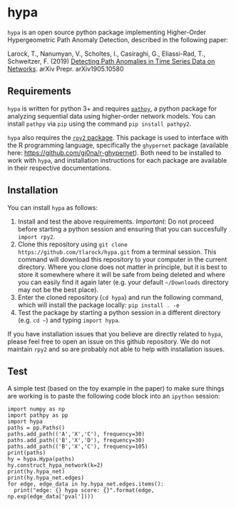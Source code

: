 # hypa

`hypa` is an open source python package implementing Higher-Order Hypergeometric Path Anomaly Detection, described in the following paper: 

Larock, T., Nanumyan, V., Scholtes, I., Casiraghi, G., Eliassi-Rad, T., Schweitzer, F. (2019) [Detecting Path Anomalies in Time Series Data on Networks](https://arxiv.org/abs/1905.10580). arXiv Prepr. arXiv1905.10580


## Requirements
`hypa` is written for python 3+ and requires [`pathpy`](https://github.com/uzhdag/pathpy/tree/master/pathpy), a python package for analyzing sequential data using higher-order network models. You can install `pathpy` via `pip` using the command `pip install pathpy2`.

`hypa` also requires the [`rpy2` package](https://rpy2.readthedocs.io/en/version_2.8.x/getting-started.html). This package is used to interface with the R programming language, specifically the `ghypernet` package (available here: https://github.com/gi0na/r-ghypernet). Both need to be installed to work with `hypa`, and installation instructions for each package are available in their respective documentations.

## Installation
You can install `hypa` as follows:

1. Install and test the above requirements. *Important:* Do not proceed before starting a python session and ensuring that you can succesfully `import rpy2`.
2. Clone this repository using `git clone https://github.com/tlarock/hypa.git` from a terminal session. This command will download this repository to your computer in the current directory. Where you clone does not matter in principle, but it is best to store it somewhere where it will be safe from being deleted and where you can easily find it again later (e.g. your default `~/Downloads` directory may not be the best place).
3. Enter the cloned repository (`cd hypa`) and run the following command, which will install the package locally: `pip install . -e`
4. Test the package by starting a python session in a different directory (e.g. `cd ~`) and typing `import hypa`. 

If you have installation issues that you believe are directly related to `hypa`, please feel free to open an issue on this github repository. We do not maintain `rpy2` and so are probably not able to help with installation issues.

## Test
A simple test (based on the toy example in the paper) to make sure things are working is to paste the following code block into an `ipython` session:
```
import numpy as np
import pathpy as pp
import hypa
paths = pp.Paths()
paths.add_path(('A','X','C'), frequency=30)
paths.add_path(('B','X','D'), frequency=30)
paths.add_path(('B','X','C'), frequency=105)
print(paths)
hy = hypa.Hypa(paths)
hy.construct_hypa_network(k=2)
print(hy.hypa_net)
print(hy.hypa_net.edges)
for edge, edge_data in hy.hypa_net.edges.items(): 
  print("edge: {} hypa score: {}".format(edge, np.exp(edge_data['pval']))) 
```
